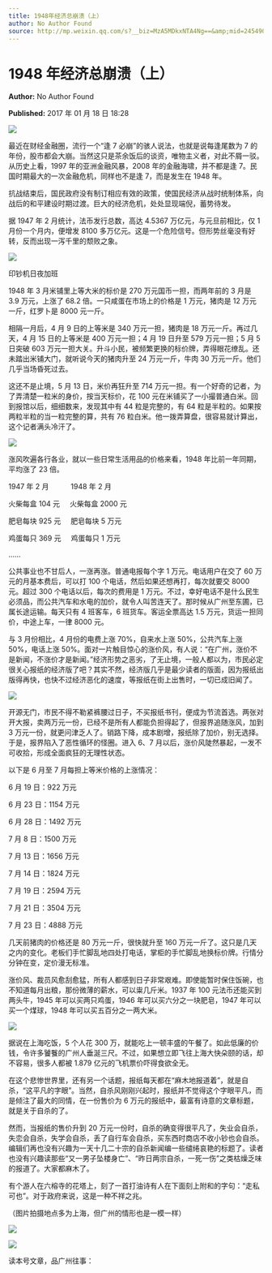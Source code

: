 ```yaml
---
title: 1948年经济总崩溃（上）
author: No Author Found
source: http://mp.weixin.qq.com/s?__biz=MzA5MDkxNTA4Ng==&amp;mid=2454905260&amp;idx=1&amp;sn=1dc266f7ab7a3445bb9125c39ef3dccf&amp;chksm=87a229cdb0d5a0db4031d68108301afe122e78dd3f7c41e0f2d6f94664ba90ffa458e890f1fe#rd
---
```


# 1948 年经济总崩溃（上）

**Author:** No Author Found

**Published:** 2017 年 01 月 18 日 18:28

![](http://mmbiz.qpic.cn/mmbiz_jpg/PJWG74pLsMY6VjSs8icl92DouG8adAGS0ibIkmicA6dYrXchQel1ic3LTtD572I9r9sbW2tOnBvpibgicAXRcdc4p5aA/0?wx_fmt=jpeg)

最近在财经金融圈，流行一个“逢 7 必崩”的骇人说法，也就是说每逢尾数为 7 的年份，股市都会大崩。当然这只是茶余饭后的谈资，唯物主义者，对此不屑一驳。从历史上看，1997 年的亚洲金融风暴，2008 年的金融海啸，并不都是逢 7。民国时期最大的一次金融危机，同样也不是逢 7，而是发生在 1948 年。

抗战结束后，国民政府没有制订相应有效的政策，使国民经济从战时统制体系，向战后的和平建设时期过渡。巨大的经济危机，处处显现端倪，蓄势待发。

据 1947 年 2 月统计，法币发行总数，高达 4.5367 万亿元，与元旦前相比，仅 1 月份一个月内，便增发 8100 多万亿元。这是一个危险信号。但形势丝毫没有好转，反而出现一泻千里的颓败之象。

![](http://mmbiz.qpic.cn/mmbiz_jpg/PJWG74pLsMampqpZXX9KmfxTpVdss9Fhk8zNicBHxbyoBAxX9nJNCukGQzO3TTkbJ6zmdsyu3Z9t7uCKu8ziaA0g/0?wx_fmt=jpeg)

印钞机日夜加班

1948 年 3 月米铺里上等大米的标价是 270 万元国币一担，而两年前的 3 月是 3.9 万元，上涨了 68.2 倍。一只咸蛋在市场上的价格是 1 万元，猪肉是 12 万元一斤，红罗卜是 8000 元一斤。

相隔一月后，4 月 9 日的上等米是 340 万元一担，猪肉是 18 万元一斤。再过几天，4 月 15 日的上等米是 400 万元一担；4 月 19 日升至 579 万元一担；5 月 5 日突破 603 万元一担大关。升斗小民，被频繁更换的标价牌，弄得眼花缭乱。还未踏出米铺大门，就听说今天的猪肉升至 24 万元一斤，牛肉 30 万元一斤。他们几乎当场昏死过去。

这还不是止境，5 月 13 日，米价再狂升至 714 万元一担。有一个好奇的记者，为了弄清楚一粒米的身价，按当天标价，花 100 元在米铺买了一小撮普通白米。回到报馆以后，细细数来，发现其中有 44 粒是完整的，有 64 粒是半粒的。如果按两粒半粒的当一粒完整的算，共有 76 粒白米。他一拨弄算盘，很容易就计算出，这个记者满头冷汗了。

![](http://mmbiz.qpic.cn/mmbiz_jpg/PJWG74pLsMampqpZXX9KmfxTpVdss9FhtTSfxPiayXKIb4WG7rOiaRcrOxLbQf44Wib0trIUDfb7b7MKRBrs6ibaibg/0?wx_fmt=jpeg)

涨风吹遍各行各业，就以一些日常生活用品的价格来看，1948 年比前一年同期，平均涨了 23 倍。

1947 年 2 月           1948 年 2 月

火柴每盒 104 元     火柴每盒 2000 元

肥皂每块 925 元     肥皂每块 5 万元

鸡蛋每只 369 元     鸡蛋每只 1 万元

……

公共事业也不甘后人，一涨再涨。普通电报每个字 1 万元。电话用户在交了 60 万元的月基本费后，可以打 100 个电话，然后如果还想再打，每次就要交 8000 元。超过 300 个电话以后，每次的费用是 1 万元。不过，幸好电话不是什么民生必须品，而公共汽车和水电的加价，就令人叫苦连天了。那时候从广州至东圃，已属长途运输。每天只有 4 班客车，6 班货车。客运全票高达 1.5 万元，货运一担同价，中途上车，一律 8000 元。

与 3 月份相比，4 月份的电费上涨 70%，自来水上涨 50%，公共汽车上涨 50%，电话上涨 50%。面对一片触目惊心的涨价风，有人说：“在广州，涨价不是新闻，不涨价才是新闻。”经济形势之恶劣，了无止境，一般人都以为，市民必定很关心报纸的经济版了吧？其实不然，经济版几乎是最少读者的版面，因为报纸出版得再快，也快不过经济恶化的速度，等报纸在街上出售时，一切已成旧闻了。

![](http://mmbiz.qpic.cn/mmbiz_jpg/PJWG74pLsMampqpZXX9KmfxTpVdss9FhB4ic499MzrbibseWGslV8zicePIicNTruQvvF6Siaib77pr70hcNVrqTMuvQ/0?wx_fmt=jpeg)

开源无门，市民不得不勒紧裤腰过日子，不买报纸书刊，便成为节流首选。两张对开大报，卖两万元一份，已经不是所有人都能负担得起了，但报界追随涨风，加到 3 万元一份，就更问津乏人了。销路下降，成本剧增，报纸除了加价，别无选择。于是，报界陷入了恶性循环的怪圈。进入 6、7 月以后，涨价风陡然暴起，一发不可收拾，形成全面疯狂的无理性状态。

以下是 6 月至 7 月每担上等米价格的上涨情况：

6 月 19 日：922 万元

6 月 23 日：1154 万元

6 月 28 日：1492 万元

7 月 8 日：1500 万元

7 月 13 日：1656 万元

7 月 14 日：1824 万元

7 月 19 日：2594 万元

7 月 21 日：3504 万元

7 月 23 日：4888 万元

几天前猪肉的价格还是 80 万元一斤，很快就升至 160 万元一斤了。这只是几天之内的变化。老板们手忙脚乱地四处打电话，掌柜的手忙脚乱地换标价牌。行情分分钟在变，定价漫无标准。

涨价风、裁员风愈刮愈猛，所有人都感到日子非常艰难。即使能暂时保住饭碗，也不知道每月出粮，那份微薄的薪水，可以粜几斤米。1937 年 100 元法币还能买到两头牛，1945 年可以买两只鸡蛋，1946 年可以买六分之一块肥皂，1947 年可以买一个煤球，1948 年可以买五百分之一两大米。

![](http://mmbiz.qpic.cn/mmbiz_jpg/PJWG74pLsMampqpZXX9KmfxTpVdss9FhibHUGialc2dTUgfz0ee70TFVTocp8OfBrUyQ9SWM3mfnaJNhC70xbnFw/0?wx_fmt=jpeg)

据说在上海吃饭，5 个人花 300 万，就能吃上一顿丰盛的午餐了。如此低廉的价钱，令许多饕餮的广州人垂涎三尺。不过，如果想立即飞往上海大快朵颐的话，却不容易，很多人都被 1.879 亿元的飞机票价吓得食欲全无。

在这个悲惨世界里，还有另一个话题，报纸每天都在“麻木地报道着”，就是自杀，“这平凡的字眼”。当然，自杀风刚刚兴起时，报纸并不觉得这个字眼平凡，而是倾注了最大的同情，在一份售价为 6 万元的报纸中，最富有诗意的文章标题，就是关于自杀的了。

然而，当报纸的售价升到 20 万元一份时，自杀的确变得很平凡了，失业会自杀，失恋会自杀，失学会自杀，丢了自行车会自杀，买东西时商店不收小钞也会自杀。编辑们再也没有兴趣为一天十几二十宗的自杀新闻编一些缱绻哀艳的标题了。读者也没有兴趣读那些“又一男子坠楼身亡”、“昨日两宗自杀，一死一伤”之类枯燥乏味的报道了。大家都麻木了。

有个游人在六榕寺的花塔上，刻了一首打油诗有人在下面刻上附和的字句：“走私可也”。对于政府来说，这是一种不祥之兆。

（图片拍摄地点多为上海，但广州的情形也是一模一样）

![](http://mmbiz.qpic.cn/mmbiz_gif/PJWG74pLsMYf2b50xFTbTsibmjv5gNVOx0WJKjAxnCMLPMTc6Ofg5xtQ4IbdOME8K4hNfnWUtQcdJXBQRWvkCwg/0?wx_fmt=gif)

![](http://mmbiz.qpic.cn/mmbiz_gif/PJWG74pLsMYf2b50xFTbTsibmjv5gNVOx0WJKjAxnCMLPMTc6Ofg5xtQ4IbdOME8K4hNfnWUtQcdJXBQRWvkCwg/0?wx_fmt=gif)

读本号文章，品广州往事：
